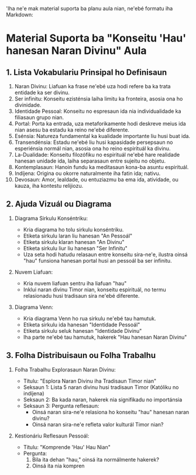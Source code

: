 'Iha ne'e mak material suporta ba planu aula nian, ne'ebé formatu iha Markdown:

# Material Suporta ba "Konseitu 'Hau' hanesan Naran Divinu" Aula

## 1. Lista Vokabulariu Prinsipal ho Definisaun

1. Naran Divinu: Liafuan ka frase ne'ebé uza hodi refere ba ka trata entidade ka ser divinu.
2. Ser infinitu: Konseitu ezisténsia laiha limitu ka fronteira, asosia ona ho divinidade.
3. Identidade Pessoal: Konseitu no espresaun ida nia individualidade ka filiasaun grupo nian.
4. Portal: Porta ka entrada, uza metaforikamente hodi deskreve meius ida nian asesu ba estadu ka reino ne'ebé diferente.
5. Esénsia: Natureza fundamental ka kualidade importante liu husi buat ida.
6. Transendénsia: Estadu ne'ebé liu husi kapasidade persepsaun no esperiénsia normál nian, asosia ona ho reino espirituál ka divinu.
7. La-Dualidade: Konseitu filozófiku no espirituál ne'ebé hare realidade hanesan unidade ida, laiha separasaun entre sujeitu no objetu.
8. Kontemplasaun: Hanoin fundu ka meditasaun kona-ba asuntu espirituál.
9. Indíjena: Origina ou okorre naturalmente iha fatin ida; nativu.
10. Devosaun: Amor, lealdade, ou entuziazmu ba ema ida, atividade, ou kauza, iha kontestu relijiozu.

## 2. Ajuda Vizuál ou Diagrama

1. Diagrama Sirkulu Konséntriku:
   - Kria diagrama ho tolu sirkulu konséntriku.
   - Etiketa sirkulu laran liu hanesan "An Pessoál"
   - Etiketa sirkulu klaran hanesan "An Divinu"
   - Etiketa sirkulu liur liu hanesan "Ser Infinitu"
   - Uza seta hodi hatudu relasaun entre konseitu sira-ne'e, ilustra oinsá "hau" funsiona hanesan portal husi an pessoál ba ser infinitu.

2. Nuvem Liafuan:
   - Kria nuvem liafuan sentru iha liafuan "hau"
   - Inklui naran divinu Timor nian, konseitu espirituál, no termu relasionadu husi tradisaun sira ne'ebé diferente.

3. Diagrama Venn:
   - Kria diagrama Venn ho rua sirkulu ne'ebé tau hamutuk.
   - Etiketa sirkulu ida hanesan "Identidade Pessoál"
   - Etiketa sirkulu seluk hanesan "Identidade Divinu"
   - Iha parte ne'ebé tau hamutuk, hakerek "Hau hanesan Naran Divinu"

## 3. Folha Distribuisaun ou Folha Trabalhu

1. Folha Trabalhu Explorasaun Naran Divinu:
   - Títulu: "Esplora Naran Divinu iha Tradisaun Timor nian"
   - Seksaun 1: Lista 5 naran divinu husi tradisaun Timor (Katóliku no indíjena)
   - Seksaun 2: Ba kada naran, hakerek nia signifikadu no importánsia
   - Seksaun 3: Pergunta reflesaun:
     * Oinsá naran sira-ne'e relasiona ho konseitu "hau" hanesan naran divinu?
     * Oinsá naran sira-ne'e refleta valor kulturál Timor nian?

2. Kestionáriu Reflesaun Pessoál:
   - Títulu: "Komprende 'Hau' Hau Nian"
   - Pergunta:
     1. Bila ita dehan "hau," oinsá ita normálmente hakerek?
     2. Oinsá ita nia kompren